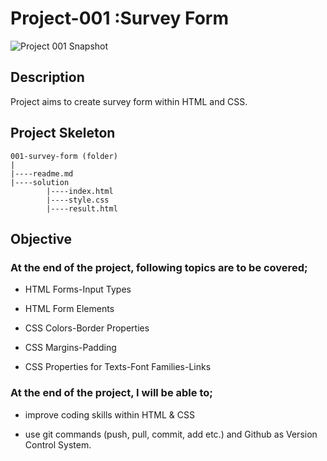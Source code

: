 # Project-001 :Survey Form

![Project 001 Snapshot](Project_001_.png)

## Description
Project aims to create survey form within HTML and CSS.

## Project Skeleton 

```
001-survey-form (folder)
|
|----readme.md               
|----solution
        |----index.html  
        |----style.css   
        |----result.html 
```

## Objective

### At the end of the project, following topics are to be covered;

- HTML Forms-Input Types 

- HTML Form Elements

- CSS Colors-Border Properties

- CSS Margins-Padding

- CSS Properties for Texts-Font Families-Links

### At the end of the project, I will be able to;

- improve coding skills within HTML & CSS

- use git commands (push, pull, commit, add etc.) and Github as Version Control System.